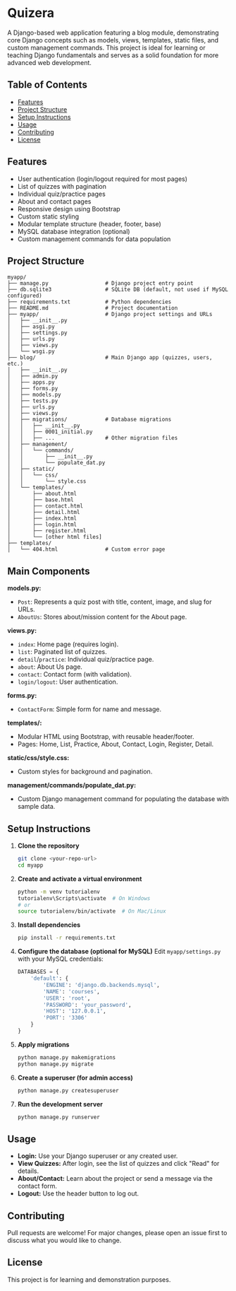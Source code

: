 # Quizera

A Django-based web application featuring a blog module, demonstrating core Django concepts such as models, views, templates, static files, and custom management commands. This project is ideal for learning or teaching Django fundamentals and serves as a solid foundation for more advanced web development.


## Table of Contents
- [Features](#features)
- [Project Structure](#project-structure)
- [Setup Instructions](#setup-instructions)
- [Usage](#usage)
- [Contributing](#contributing)
- [License](#license)

## Features
- User authentication (login/logout required for most pages)
- List of quizzes with pagination
- Individual quiz/practice pages
- About and contact pages
- Responsive design using Bootstrap
- Custom static styling
- Modular template structure (header, footer, base)
- MySQL database integration (optional)
- Custom management commands for data population

## Project Structure
```
myapp/
├── manage.py                  # Django project entry point
├── db.sqlite3                 # SQLite DB (default, not used if MySQL configured)
├── requirements.txt           # Python dependencies
├── README.md                  # Project documentation
├── myapp/                     # Django project settings and URLs
│   ├── __init__.py
│   ├── asgi.py
│   ├── settings.py
│   ├── urls.py
│   ├── views.py
│   └── wsgi.py
├── blog/                      # Main Django app (quizzes, users, etc.)
│   ├── __init__.py
│   ├── admin.py
│   ├── apps.py
│   ├── forms.py
│   ├── models.py
│   ├── tests.py
│   ├── urls.py
│   ├── views.py
│   ├── migrations/            # Database migrations
│   │   ├── __init__.py
│   │   ├── 0001_initial.py
│   │   ├── ...                # Other migration files
│   ├── management/
│   │   └── commands/
│   │       ├── __init__.py
│   │       └── populate_dat.py
│   ├── static/
│   │   └── css/
│   │       └── style.css
│   └── templates/
│       ├── about.html
│       ├── base.html
│       ├── contact.html
│       ├── detail.html
│       ├── index.html
│       ├── login.html
│       ├── register.html
│       └── [other html files]
├── templates/
│   └── 404.html               # Custom error page
```

## Main Components
**models.py:**
- `Post`: Represents a quiz post with title, content, image, and slug for URLs.
- `AboutUs`: Stores about/mission content for the About page.

**views.py:**
- `index`: Home page (requires login).
- `list`: Paginated list of quizzes.
- `detail`/`practice`: Individual quiz/practice page.
- `about`: About Us page.
- `contact`: Contact form (with validation).
- `login/logout`: User authentication.

**forms.py:**
- `ContactForm`: Simple form for name and message.

**templates/:**
- Modular HTML using Bootstrap, with reusable header/footer.
- Pages: Home, List, Practice, About, Contact, Login, Register, Detail.

**static/css/style.css:**
- Custom styles for background and pagination.

**management/commands/populate_dat.py:**
- Custom Django management command for populating the database with sample data.

## Setup Instructions
1. **Clone the repository**
   ```bash
   git clone <your-repo-url>
   cd myapp
   ```
2. **Create and activate a virtual environment**
   ```bash
   python -m venv tutorialenv
   tutorialenv\Scripts\activate  # On Windows
   # or
   source tutorialenv/bin/activate  # On Mac/Linux
   ```
3. **Install dependencies**
   ```bash
   pip install -r requirements.txt
   ```
4. **Configure the database (optional for MySQL)**
   Edit `myapp/settings.py` with your MySQL credentials:
   ```python
   DATABASES = {
       'default': {
           'ENGINE': 'django.db.backends.mysql',
           'NAME': 'courses',
           'USER': 'root',
           'PASSWORD': 'your_password',
           'HOST': '127.0.0.1',
           'PORT': '3306'
       }
   }
   ```
5. **Apply migrations**
   ```bash
   python manage.py makemigrations
   python manage.py migrate
   ```
6. **Create a superuser (for admin access)**
   ```bash
   python manage.py createsuperuser
   ```
7. **Run the development server**
   ```bash
   python manage.py runserver
   ```

## Usage
- **Login:** Use your Django superuser or any created user.
- **View Quizzes:** After login, see the list of quizzes and click "Read" for details.
- **About/Contact:** Learn about the project or send a message via the contact form.
- **Logout:** Use the header button to log out.

## Contributing
Pull requests are welcome! For major changes, please open an issue first to discuss what you would like to change.

## License
This project is for learning and demonstration purposes. 